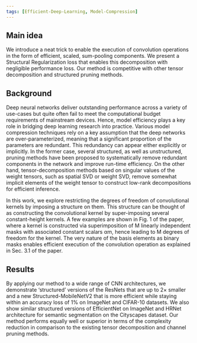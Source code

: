 ```yaml
---
tags: [Efficient-Deep-Learning, Model-Compression]
---
```


## Main idea
We introduce a neat trick to enable the execution of convolution operations in the form of efficient, scaled, sum-pooling components. We present a Structural Regularization loss that enables this decomposition with negligible performance loss. Our method is competitive with other tensor decomposition and structured pruning methods.


## Background
Deep neural networks deliver outstanding performance across a variety of use-cases but quite often fail
to meet the computational budget requirements of mainstream devices. Hence, model efficiency plays
a key role in bridging deep learning research into practice. Various model compression techniques
rely on a key assumption that the deep networks are over-parameterized, meaning that a significant
proportion of the parameters are redundant. This redundancy can appear either explicitly or implicitly.
In the former case, several structured, as well as unstructured, pruning methods
have been proposed to systematically remove redundant components in the network and improve
run-time efficiency. On the other hand, tensor-decomposition methods based on singular values of
the weight tensors, such as spatial SVD or weight SVD, remove somewhat implicit elements of the
weight tensor to construct low-rank decompositions for efficient inference.

In this work, we explore restricting the degrees of freedom of convolutional kernels by imposing
a structure on them. This structure can be thought of as constructing the convolutional kernel by
super-imposing several constant-height kernels. A few examples are shown in Fig. 1 of the paper, where a kernel
is constructed via superimposition of M linearly independent masks with associated constant scalars
αm, hence leading to M degrees of freedom for the kernel. The very nature of the basis elements as
binary masks enables efficient execution of the convolution operation as explained in Sec. 3.1 of the paper.


## Results
By applying our method to a wide range of CNN architectures,
we demonstrate ‘structured’ versions of the ResNets that are up to 2× smaller
and a new Structured-MobileNetV2 that is more efficient while staying within
an accuracy loss of 1% on ImageNet and CIFAR-10 datasets. We also show
similar structured versions of EfficientNet on ImageNet and HRNet architecture
for semantic segmentation on the Cityscapes dataset. Our method performs equally
well or superior in terms of the complexity reduction in comparison to the existing
tensor decomposition and channel pruning methods.
